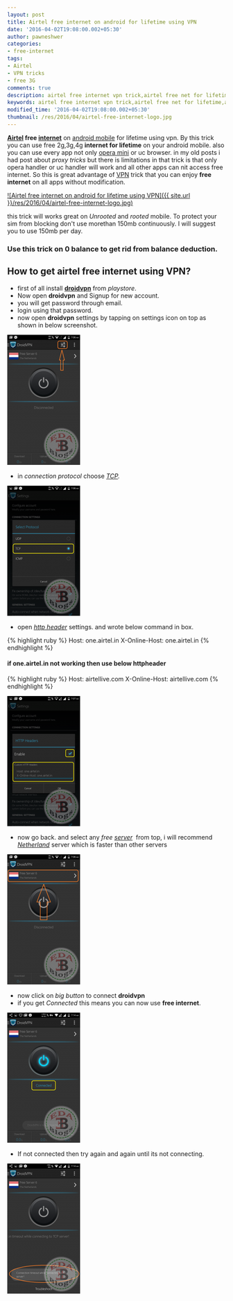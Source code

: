 ```yaml
---
layout: post
title: Airtel free internet on android for lifetime using VPN
date: '2016-04-02T19:08:00.002+05:30'
author: pawneshwer
categories:
- free-internet
tags:
- Airtel
- VPN tricks
- free 3G
comments: true
description: airtel free internet vpn trick,airtel free net for lifetime,airtel free net on android mobile,airtel 3g 4g free internet, free airtel net on facebook,whatsapp
keywords: airtel free internet vpn trick,airtel free net for lifetime,airtel free net on android mobile,airtel 3g 4g free internet, free airtel net on facebook,whatsapp
modified_time: '2016-04-02T19:08:00.002+05:30'
thumbnail: /res/2016/04/airtel-free-internet-logo.jpg
---
```


**[Airtel](http://www.airtel.com/ "Bharti Airtel") free [internet](http://en.wikipedia.org/wiki/Internet "Internet")** on [android mobile](http://code.google.com/android/ "Android") for lifetime using vpn. By this trick you can use free 2g,3g,4g **internet for lifetime** on your android mobile. also you can use every app not only [opera mini](http://www.opera.com/mobile/ "Opera Mini") or uc browser. in my old posts i had post about _proxy tricks_ but there is limitations in that trick is that only opera handler or uc handler will work and all other apps can nit access free internet. So this is great advantage of [VPN](http://en.wikipedia.org/wiki/Virtual_private_network "Virtual private network") trick that you can enjoy **free internet** on all apps without modification.

[![Airtel free internet on android for lifetime using VPN]({{ site.url }}/res/2016/04/airtel-free-internet-logo.jpg)](/res/2016/04/airtel-free-internet-logo.jpg)

this trick will works great on _Unrooted_ and _rooted_ mobile. To protect your sim from blocking don't use morethan 150mb continuously. I will suggest you to use 150mb per day.

### Use this trick on 0 balance to get rid from balance deduction.

## How to get airtel free internet using VPN?

*   first of all install [**droidvpn**](https://play.google.com/store/apps/details?id=com.aed.droidvpn "Download droid vpn") from _playstore_.
*   Now open **droidvpn** and Signup for new account.
*   you will get password through email.
*   login using that password.
*   now open **droidvpn** settings by tapping on settings icon on top as shown in below screenshot.

[![Airtel free internet on android for lifetime using VPN](/res/2016/04/Airtel-free-internet-vpn-trick-5-copy-168x300.png)](/res/2016/04/Airtel-free-internet-vpn-trick-5-copy.png)  

*   in _connection protocol_ choose _[TCP](http://en.wikipedia.org/wiki/Transmission_Control_Protocol "Transmission Control Protocol")._

[![Airtel free internet on android for lifetime using VPN](/res/2016/04/Airtel-free-internet-vpn-trick-1-copy-168x300.png)](/res/2016/04/Airtel-free-internet-vpn-trick-1-copy.png)

*   open _[http header](http://en.wikipedia.org/wiki/List_of_HTTP_header_fields "List of HTTP header fields")_ settings. and wrote below command in box.

{% highlight ruby %}
Host: one.airtel.in 
X-Online-Host: one.airtel.in
{% endhighlight %}

#### if one.airtel.in not working then use below httpheader

{% highlight ruby %}
Host: airtellive.com
X-Online-Host: airtellive.com
{% endhighlight %}

[![Airtel free internet on android for lifetime using VPN](/res/2016/04/Airtel-free-internet-vpn-trick-2-copy-168x300.png)](/res/2016/04/Airtel-free-internet-vpn-trick-2-copy.png)

*   now go back. and select any _free [server](http://en.wikipedia.org/wiki/Server_%28computing%29 "Server (computing)")_  from top, i will recommend _[Netherland](http://en.wikipedia.org/wiki/Netherland "Netherland")_ server which is faster than other servers

[![Airtel free internet on android for lifetime using VPN](/res/2016/04/Airtel-free-internet-vpn-trick-6-copy-168x300.png)](/res/2016/04/Airtel-free-internet-vpn-trick-6-copy.png)

*   now click on _big button_ to connect **droidvpn**
*   if you get _Connected_ this means you can now use **free internet**.

[![Airtel free internet on android for lifetime using VPN](/res/2016/04/Airtel-free-internet-vpn-trick-3-copy-168x300.png)](/res/2016/04/Airtel-free-internet-vpn-trick-3-copy.png)

*   If not connected then try again and again until its not connecting.

[![Airtel free internet on android for lifetime using VPN](/res/2016/04/Airtel-free-internet-vpn-trick-4-copy-168x300.png)](/res/2016/04/Airtel-free-internet-vpn-trick-4-copy.png)
